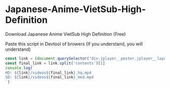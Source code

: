 # Japanese-Anime-VietSub-High-Definition
Download Japanese Anime VietSub High Definition (Free)

Paste this script in Devtool of browers (If you understand, you will understand)
```javascript
const link = (document.querySelector("div.jplayer__poster.jplayer__layer > img")?.src || document.querySelector("#javplayer_html5")?.poster).replace('thumbs', 'contents').replace('-p/', '/').split('/thumbs')[0].split('/images')[0];;
const final_link = link.split('contents')[1]
console.log(`
HD: ${link}/videos${final_link}_hq.mp4
SD: ${link}/videos${final_link}_med.mp4
`)
```
